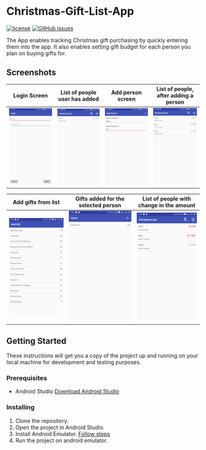 # Christmas-Gift-List-App
[![license](https://img.shields.io/github/license/Dikshali/Christmas-Gift-List-App?style=flat-square)](https://github.com/Dikshali/Christmas-Gift-List-App/edit/master/LICENSE)
[![GitHub issues](https://img.shields.io/github/issues/Dikshali/Christmas-Gift-List-App?style=flat-square)](https://github.com/Dikshali/Christmas-Gift-List-App/issues)

The App enables tracking Christmas gift purchasing by quickly entering them into the app. It also enables setting gift budget for each person you plan on buying gifts for.

## Screenshots

Login Screen             |List of people user has added             |Add person screen            |List of people, after adding a person             |
:-------------------------:|:-------------------------:|:-------------------------:|:-------------------------:
![](screenshot/Capture1.jpg)  |  ![](screenshot/Capture2.jpg) |  ![](screenshot/Capture3.jpg) |  ![](screenshot/Capture4.jpg)

Add gifts from list             |Gifts added for the selected person             |List of people with change in the amount            |
:-------------------------:|:-------------------------:|:-------------------------:
![](screenshot/Capture5.jpg)  |  ![](screenshot/Capture6.jpg) |  ![](screenshot/Capture7.jpg)

## Getting Started

These instructions will get you a copy of the project up and running on your local machine for development and testing purposes.

### Prerequisites
* Android Studio [Download Android Studio](https://developer.android.com/studio)

### Installing

1. Clone the repository.
2. Open the project in Android Studio.
3. Install Android Emulator. [Follow steps](https://developer.android.com/studio/run/emulator#install)
4. Run the project on android emulator.
